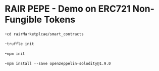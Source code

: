 
RAIR PEPE - Demo on ERC721 Non-Fungible Tokens
=======

-`cd rairMarketplcae/smart_contracts`

-`truffle init`

-`npm init`

-`npm install --save openzeppelin-solodity@1.9.0`
